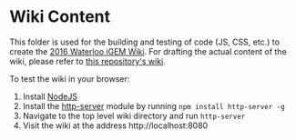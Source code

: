 # Wiki Content

This folder is used for the building and testing of code (JS, CSS, etc.) to create the [2016 Waterloo iGEM Wiki](http://2016.igem.org/Team:Waterloo). For drafting the actual content of the wiki, please refer to [this repository's wiki](http://github.com/igem-waterloo/uwaterloo-igem-2016/wiki). 

To test the wiki in your browser:
1. Install [NodeJS](https://nodejs.org/en/) 
2. Install the [http-server](https://github.com/indexzero/http-server) module by running `npm install http-server -g` 
3. Navigate to the top level wiki directory and run `http-server` 
4. Visit the wiki at the address http://localhost:8080 
